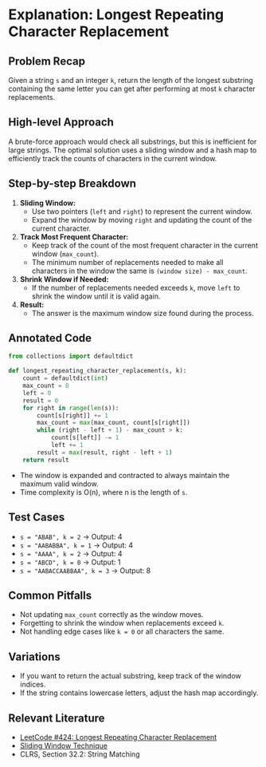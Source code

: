 # Explanation: Longest Repeating Character Replacement

## Problem Recap
Given a string `s` and an integer `k`, return the length of the longest substring containing the same letter you can get after performing at most `k` character replacements.

## High-level Approach
A brute-force approach would check all substrings, but this is inefficient for large strings. The optimal solution uses a sliding window and a hash map to efficiently track the counts of characters in the current window.

## Step-by-step Breakdown
1. **Sliding Window:**
   - Use two pointers (`left` and `right`) to represent the current window.
   - Expand the window by moving `right` and updating the count of the current character.
2. **Track Most Frequent Character:**
   - Keep track of the count of the most frequent character in the current window (`max_count`).
   - The minimum number of replacements needed to make all characters in the window the same is `(window size) - max_count`.
3. **Shrink Window if Needed:**
   - If the number of replacements needed exceeds `k`, move `left` to shrink the window until it is valid again.
4. **Result:**
   - The answer is the maximum window size found during the process.

## Annotated Code
```python
from collections import defaultdict

def longest_repeating_character_replacement(s, k):
    count = defaultdict(int)
    max_count = 0
    left = 0
    result = 0
    for right in range(len(s)):
        count[s[right]] += 1
        max_count = max(max_count, count[s[right]])
        while (right - left + 1) - max_count > k:
            count[s[left]] -= 1
            left += 1
        result = max(result, right - left + 1)
    return result
```
- The window is expanded and contracted to always maintain the maximum valid window.
- Time complexity is O(n), where n is the length of `s`.

## Test Cases
- `s = "ABAB", k = 2` → Output: 4
- `s = "AABABBA", k = 1` → Output: 4
- `s = "AAAA", k = 2` → Output: 4
- `s = "ABCD", k = 0` → Output: 1
- `s = "AABACCAABBAA", k = 3` → Output: 8

## Common Pitfalls
- Not updating `max_count` correctly as the window moves.
- Forgetting to shrink the window when replacements exceed `k`.
- Not handling edge cases like `k = 0` or all characters the same.

## Variations
- If you want to return the actual substring, keep track of the window indices.
- If the string contains lowercase letters, adjust the hash map accordingly.

## Relevant Literature
- [LeetCode #424: Longest Repeating Character Replacement](https://leetcode.com/problems/longest-repeating-character-replacement/)
- [Sliding Window Technique](https://leetcode.com/tag/sliding-window/)
- CLRS, Section 32.2: String Matching 
